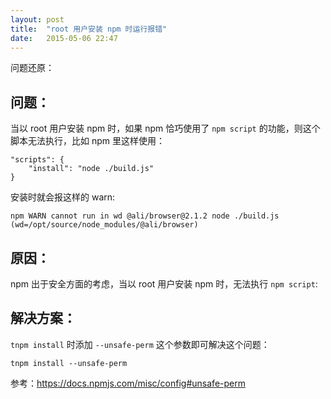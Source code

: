```yaml
---
layout: post
title:  "root 用户安装 npm 时运行报错"
date:   2015-05-06 22:47
---
```


问题还原：

## 问题：

当以 root 用户安装 npm 时，如果 npm 恰巧使用了 `npm script` 的功能，则这个脚本无法执行，比如 npm 里这样使用：

```
"scripts": {
    "install": "node ./build.js"
}
```
安装时就会报这样的 warn:

```
npm WARN cannot run in wd @ali/browser@2.1.2 node ./build.js (wd=/opt/source/node_modules/@ali/browser)
```

## 原因：

npm 出于安全方面的考虑，当以 root 用户安装 npm 时，无法执行 `npm script`:


## 解决方案：

`tnpm install` 时添加 `--unsafe-perm` 这个参数即可解决这个问题：

```
tnpm install --unsafe-perm
```

参考：https://docs.npmjs.com/misc/config#unsafe-perm








